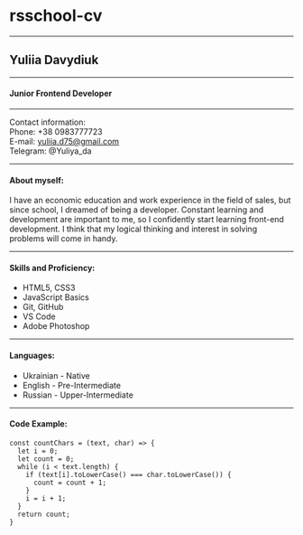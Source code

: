 # **rsschool-cv**
***
## Yuliia Davydiuk 
***
#### Junior Frontend Developer
***
Contact information:\
Phone: +38 0983777723\
E-mail: yuliia.d75@gmail.com\
Telegram: @Yuliya_da
***
#### About myself:

I have an economic education and work experience in the field of sales, but since school, I dreamed of being a developer. Constant learning and development are important to me, so I confidently start learning front-end development. I think that my logical thinking and interest in solving problems will come in handy.

***
#### Skills and Proficiency:
* HTML5, CSS3
* JavaScript Basics
* Git, GitHub
* VS Code
* Adobe Photoshop

***
#### Languages:
* Ukrainian - Native
* English - Pre-Intermediate
* Russian - Upper-Intermediate
***
#### Code Example:
```
const countChars = (text, char) => {
  let i = 0;
  let count = 0;
  while (i < text.length) {
    if (text[i].toLowerCase() === char.toLowerCase()) {
      count = count + 1;
    }
    i = i + 1;
  }
  return count;
}
```